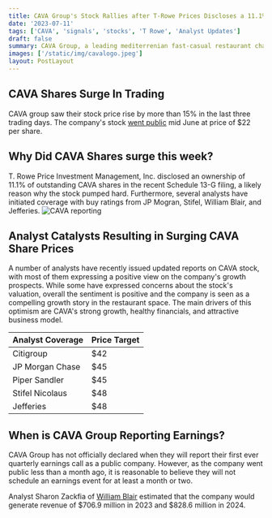 ```yaml
---
title: CAVA Group's Stock Rallies after T-Rowe Prices Discloses a 11.1% stake
date: '2023-07-11'
tags: ['CAVA', 'signals', 'stocks', 'T Rowe', 'Analyst Updates']
draft: false
summary: CAVA Group, a leading mediterrenian fast-casual restaurant chain saw its stock price increase by more than 20% in the last two days following T Rowe Price's disclosure of a 11.1% stake in the company. CAVA's stock also propelled higher likely due to buy ratings and coverage initiation by investment analysts.
images: ['/static/img/cavalogo.jpeg']
layout: PostLayout
---
```


## CAVA Shares Surge In Trading

CAVA group saw their stock price rise by more than 15% in the last three trading days. The company's stock [went public](https://financialgurkha.com/blog/cava-ipo) mid June at price of $22 per share.

## Why Did CAVA Shares surge this week?

T. Rowe Price Investment Management, Inc. disclosed an ownership of 11.1% of outstanding CAVA shares in the recent Schedule 13-G filing, a likely reason why the stock pumped hard. Furthermore, several analysts have initiated coverage with buy ratings from JP Mogran, Stifel, William Blair, and Jefferies.
![CAVA reporting](/static/img/cava-13G.png)

## Analyst Catalysts Resulting in Surging CAVA Share Prices

A number of analysts have recently issued updated reports on CAVA stock, with most of them expressing a positive view on the company's growth prospects. While some have expressed concerns about the stock's valuation, overall the sentiment is positive and the company is seen as a compelling growth story in the restaurant space. The main drivers of this optimism are CAVA's strong growth, healthy financials, and attractive business model.

| Analyst Coverage | Price Target |
| ---------------- | ------------ |
| Citigroup        | $42          |
| JP Morgan Chase  | $45          |
| Piper Sandler    | $45          |
| Stifel Nicolaus  | $48          |
| Jefferies        | $48          |

## When is CAVA Group Reporting Earnings?

CAVA Group has not officially declared when they will report their first ever quarterly earnings call as a public company.
However, as the company went public less than a month ago, it is reasonable to believe they will not schedule an earnings event for at least a month or two.

Analyst Sharon Zackfia of [William Blair](https://www.williamblair.com/News/CAVA-Group-Inc-Initiation) estimated that the company would generate revenue of \$706.9 million in 2023 and $828.6 million in 2024.
